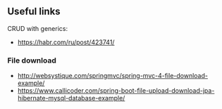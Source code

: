 ## Useful links

CRUD with generics:

- https://habr.com/ru/post/423741/

### File download

- http://websystique.com/springmvc/spring-mvc-4-file-download-example/
- https://www.callicoder.com/spring-boot-file-upload-download-jpa-hibernate-mysql-database-example/
